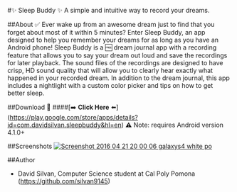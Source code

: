 #:sparkles: Sleep Buddy :sparkles:
A simple and intuitive way to record your dreams.

##About :white_check_mark:
Ever wake up from an awesome dream just to find that you forget about most of it within 5 minutes? Enter Sleep Buddy, an app designed to help you remember your dreams for as long as you have an Android phone! Sleep Buddy is a :free: dream journal app with a recording feature that allows you to say your dream out loud and save the recordings for later playback. The sound files of the recordings are designed to have crisp, HD sound quality that will allow you to clearly hear exactly what happened in your recorded dream. In addition to the dream journal, this app includes a nightlight with a custom color picker and tips on how to get better sleep.

##Download :calling:
####[:arrow_right: **Click Here** :arrow_left:] (https://play.google.com/store/apps/details?id=com.davidsilvan.sleepbuddy&hl=en)
:warning: Note: requires Android version 4.1.0+

##Screenshots
<a href='http://postimage.org/' target='_blank'><img src='http://s31.postimg.org/f0tuvd8cr/Screenshot_2016_04_21_20_00_06_galaxys4_white_po.png' border='0' alt="Screenshot 2016 04 21 20 00 06 galaxys4 white po" /></a>


##Author
- David Silvan, Computer Science student at Cal Poly Pomona (https://github.com/silvan9145)
